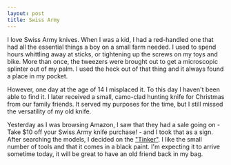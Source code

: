 ```yaml
---
layout: post
title: Swiss Army
---
```


I love Swiss Army knives. When I was a kid, I had a red-handled one that had all the essential things a boy on a small farm needed. I used to spend hours whittling away at sticks, or tightening up the screws on my toys and bike. More than once, the tweezers were brought out to get a microscopic splinter out of my palm. I used the heck out of that thing and it always found a place in my pocket. 

However, one day at the age of 14 I misplaced it. To this day I haven't been able to find it. I later received a small, camo-clad hunting knife for Christmas from our family friends. It served my purposes for the time, but I still missed the versatility of my old knife. 

Yesterday as I was browsing Amazon, I saw that they had a sale going on - Take $10 off your Swiss Army knife purchase! - and I took that as a sign. After searching the models, I decided on the ["Tinker"](http://amzn.com/B0007QCOB0). I like the small number of tools and that it comes in a black paint. I'm expecting it to arrive sometime today, it will be great to have an old friend back in my bag. 